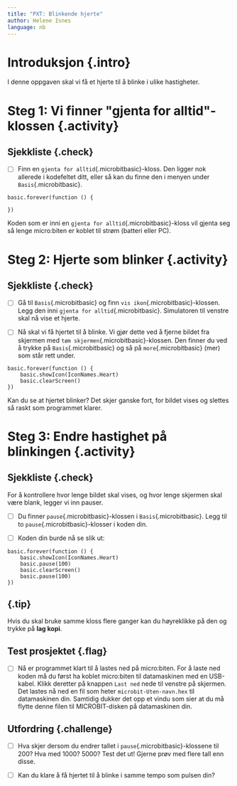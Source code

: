 ```yaml
---
title: "PXT: Blinkende hjerte"
author: Helene Isnes
language: nb
---
```



# Introduksjon {.intro}
I denne oppgaven skal vi få et hjerte til å blinke i ulike hastigheter.


# Steg 1: Vi finner "gjenta for alltid"-klossen {.activity}

## Sjekkliste {.check}

- [ ] Finn en `gjenta for alltid`{.microbitbasic}-kloss. Den ligger nok allerede
i kodefeltet ditt, eller så kan du finne den i menyen under `Basis`{.microbitbasic}.

```microbit
basic.forever(function () {

})
```

Koden som er inni en `gjenta for alltid`{.microbitbasic}-kloss vil gjenta seg så
lenge micro:biten er koblet til strøm (batteri eller PC).


# Steg 2: Hjerte som blinker {.activity}

## Sjekkliste {.check}

- [ ] Gå til `Basis`{.microbitbasic} og finn `vis ikon`{.microbitbasic}-klossen.
  Legg den inni `gjenta for alltid`{.microbitbasic}. Simulatoren til venstre
  skal nå vise et hjerte.

- [ ] Nå skal vi få hjertet til å blinke. Vi gjør dette ved å fjerne bildet fra
  skjermen med `tøm skjermen`{.microbitbasic}-klossen. Den finner du ved å
  trykke på `Basis`{.microbitbasic} og så på `more`{.microbitbasic} (mer) som
  står rett under.

```microbit
basic.forever(function () {
    basic.showIcon(IconNames.Heart)
    basic.clearScreen()
})
```

Kan du se at hjertet blinker? Det skjer ganske fort, for bildet vises og slettes
så raskt som programmet klarer.

# Steg 3: Endre hastighet på blinkingen {.activity}

## Sjekkliste {.check}

For å kontrollere hvor lenge bildet skal vises, og hvor lenge skjermen skal være
blank, legger vi inn pauser.

- [ ] Du finner `pause`{.microbitbasic}-klossen i `Basis`{.microbitbasic}. Legg
  til to `pause`{.microbitbasic}-klosser i koden din.

- [ ] Koden din burde nå se slik ut:

```microbit
basic.forever(function () {
    basic.showIcon(IconNames.Heart)
    basic.pause(100)
    basic.clearScreen()
    basic.pause(100)
})
```

## {.tip}

Hvis du skal bruke samme kloss flere ganger kan du høyreklikke på den og trykke
på __lag kopi__.

## Test prosjektet {.flag}

- [ ] Nå er programmet klart til å lastes ned på micro:biten. For å laste ned
  koden må du først ha koblet micro:biten til datamaskinen med en USB-kabel.
  Klikk deretter på knappen `Last ned` nede til venstre på skjermen. Det lastes
  nå ned en fil som heter `microbit-Uten-navn.hex` til datamaskinen din.
  Samtidig dukker det opp et vindu som sier at du må flytte denne filen til
  MICROBIT-disken på datamaskinen din.


## Utfordring {.challenge}

- [ ] Hva skjer dersom du endrer tallet i `pause`{.microbitbasic}-klossene til
  200? Hva med 1000? 5000? Test det ut! Gjerne prøv med flere tall enn disse.

- [ ] Kan du klare å få hjertet til å blinke i samme tempo som pulsen din?
